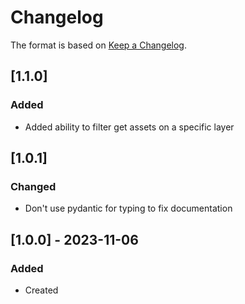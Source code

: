 # Changelog
The format is based on [Keep a Changelog](https://keepachangelog.com/en/1.0.0/).

## [1.1.0]
### Added
- Added ability to filter get assets on a specific layer

## [1.0.1]
### Changed
- Don't use pydantic for typing to fix documentation

## [1.0.0] - 2023-11-06
### Added
- Created
